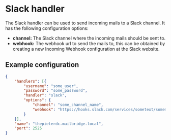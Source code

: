 # Slack handler

The Slack handler can be used to send incoming mails to a Slack channel. It has the following configuration options:

- **channel:** The Slack channel where the incoming mails should be sent to.
- **webhook:** The webhook url to send the mails to, this can be obtained by creating a new Incoming Webhook configuration at the Slack website.

## Example configuration

```json
{
    "handlers": [{
        "username": "some_user",
        "password": "some_password",
        "handler": "slack",
        "options": {
            "channel": "some_channel_name",
            "webhook": "https://hooks.slack.com/services/sometext/somemoretext/evenmoretext"
        }
    }],
    "name": "thepieterdc.mailbridge.local",
    "port": 2525
}
```
